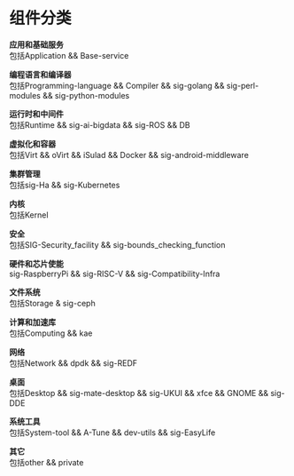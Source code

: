 # 组件分类<a name="Component classified_0228254789"></a>

**应用和基础服务**  
   包括Application && Base-service

**编程语言和编译器**  
   包括Programming-language && Compiler && sig-golang && sig-perl-modules && sig-python-modules 

**运行时和中间件**  
   包括Runtime && sig-ai-bigdata && sig-ROS && DB

**虚拟化和容器**  
   包括Virt && oVirt && iSulad && Docker && sig-android-middleware
  
**集群管理**  
   包括sig-Ha && sig-Kubernetes

**内核**  
   包括Kernel

**安全**  
   包括SIG-Security_facility && sig-bounds_checking_function

**硬件和芯片使能**  
   sig-RaspberryPi && sig-RISC-V && sig-Compatibility-Infra

**文件系统**  
   包括Storage & sig-ceph

**计算和加速库**  
   包括Computing && kae

**网络**  
   包括Network && dpdk && sig-REDF

**桌面**  
   包括Desktop && sig-mate-desktop && sig-UKUI && xfce && GNOME && sig-DDE

**系统工具**  
   包括System-tool && A-Tune && dev-utils && sig-EasyLife

**其它**  
   包括other && private   